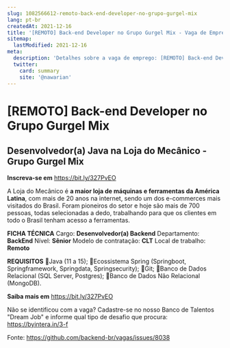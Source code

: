 ```yaml
---
slug: 1082566612-remoto-back-end-developer-no-grupo-gurgel-mix
lang: pt-br
createdAt: 2021-12-16
title: '[REMOTO] Back-end Developer no Grupo Gurgel Mix - Vaga de Emprego'
sitemap:
  lastModified: 2021-12-16
meta:
  description: 'Detalhes sobre a vaga de emprego: [REMOTO] Back-end Developer no Grupo Gurgel Mix'
  twitter:
    card: summary
    site: '@nawarian'
---
```


# [REMOTO] Back-end Developer no Grupo Gurgel Mix

## **Desenvolvedor(a) Java na Loja do Mecânico - Grupo Gurgel Mix**
**Inscreva-se em** https://bit.ly/327PvEO

A Loja do Mecânico é **a maior loja de máquinas e ferramentas da América Latina**, com mais de 20 anos na internet, sendo um dos e-commerces mais visitados do Brasil. Foram pioneiros do setor e hoje são mais de 700 pessoas, todas selecionadas a dedo, trabalhando para que os clientes em todo o Brasil tenham acesso a ferramentas.

**FICHA TÉCNICA**
Cargo: **Desenvolvedor(a) Backend**
Departamento: **BackEnd**
Nível: **Sênior**
Modelo de contratação: **CLT**
Local de trabalho: **Remoto**

**REQUISITOS**
📌Java (11 a 15);
📌Ecossistema Spring (Springboot, Springframework, Springdata, Springsecurity);
📌Git;
📌Banco de Dados Relacional (SQL Server, Postgres);
📌Banco de Dados Não Relacional (MongoDB).

**Saiba mais em** https://bit.ly/327PvEO


Não se identificou com a vaga?
Cadastre-se no nosso Banco de Talentos "Dream Job" e informe qual tipo de desafio que procura: https://byintera.in/3-f


Fonte: https://github.com/backend-br/vagas/issues/8038
